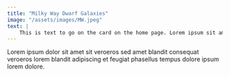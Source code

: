 ```yaml
---
title: "Milky Way Dwarf Galaxies"
image: "/assets/images/MW.jpeg"
text: |
    This is text to go on the card on the home page. Lorem ipsum sit amet sit veroeros sed amet blandit consequat veroeros lorem blandit adipiscing et feugiat phasellus tempus dolore ipsum lorem dolore.
---
```


Lorem ipsum dolor sit amet sit veroeros sed amet blandit consequat veroeros lorem blandit adipiscing et feugiat phasellus tempus dolore ipsum lorem dolore.
